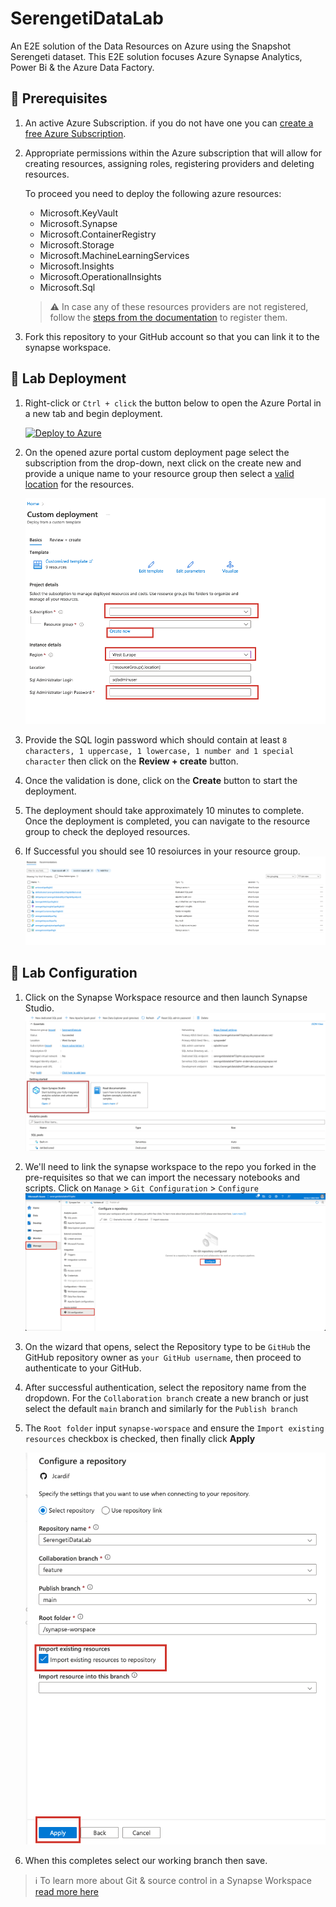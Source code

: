 # SerengetiDataLab

An E2E solution of the Data Resources on Azure using the Snapshot Serengeti dataset. This E2E solution focuses Azure Synapse Analytics,  Power Bi & the Azure Data Factory. 

## 🤔 Prerequisites
1. An active Azure Subscription. if you do not have one you can [create a free Azure Subscription](https://azure.microsoft.com/en-in/free/). 
2. Appropriate permissions within the Azure subscription that will allow for creating resources, assigning roles, registering providers and deleting resources.

    To proceed you need to deploy the following azure resources:
    * Microsoft.KeyVault
    * Microsoft.Synapse
    * Microsoft.ContainerRegistry
    * Microsoft.Storage
    * Microsoft.MachineLearningServices
    * Microsoft.Insights
    * Microsoft.OperationalInsights
    * Microsoft.Sql


    > :warning: In case any of these resources providers are not registered, follow the [steps from the documentation](https://learn.microsoft.com/en-us/azure/azure-resource-manager/management/resource-providers-and-types) to register them. 

3. Fork this repository to your GitHub account so that you can link it to the synapse workspace.


## 🚀 Lab Deployment
1. Right-click or `Ctrl + click` the button below to open the Azure Portal in a new tab and begin deployment.

    [![Deploy to Azure](https://aka.ms/deploytoazurebutton)](https://portal.azure.com/#create/Microsoft.Template/uri/https%3A%2F%2Fraw.githubusercontent.com%2FJcardif%2FSerengetiDataLab%2Fmain%2Fdeploy%2Fmain.json)

2. On the opened azure portal custom deployment page select the subscription from the drop-down, next click on the create new and provide a unique name to your resource group then select a [valid location](https://azure.microsoft.com/en-gb/explore/global-infrastructure/products-by-region/?products=machine-learning-service,synapse-analytics&regions=all) for the resources. 

    ![](/images/lab_deployment.png)

3. Provide the SQL login password which should contain at least `8 characters, 1 uppercase, 1 lowercase, 1 number and 1 special character` then click on the **Review + create** button.

4. Once the validation is done, click on the **Create** button to start the deployment.

5. The deployment should take approximately 10 minutes to complete. Once the deployment is completed, you can navigate to the resource group to check the deployed resources.

6. If Successful you should see 10 resoiurces in your resource group.
    ![](/images/deployed_resources.png)

##  🧪 Lab Configuration
1. Click on the Synapse Workspace resource and then launch Synapse Studio. 
    ![](/images/open_synapse_studio.png)

2. We'll need to link the synapse workspace to the repo you forked in the pre-requisites so that we can import the necessary notebooks and scripts.  Click on `Manage` > `Git Configuration` > `Configure` 
    ![](/images/configure_git_01.png)

3. On the wizard that opens, select the Repository type to be `GitHub` the GitHub repository owner as `your GitHub username`, then proceed to authenticate to your GitHub. 

3. After successful authentication, select the repository name from the dropdown. For the `Collaboration branch` create a new branch or just select the default `main` branch and similarly for the  `Publish branch`

4. The `Root folder` input `synapse-worspace` and ensure the `Import existing resources` checkbox is checked, then finally click **Apply**

    ![](/images/configure_git_02.png)

5. When this completes select our working branch then save.
> :information_source: To learn more about Git & source control in a Synapse Workspace [read more here](https://learn.microsoft.com/en-us/azure/synapse-analytics/cicd/source-control)

